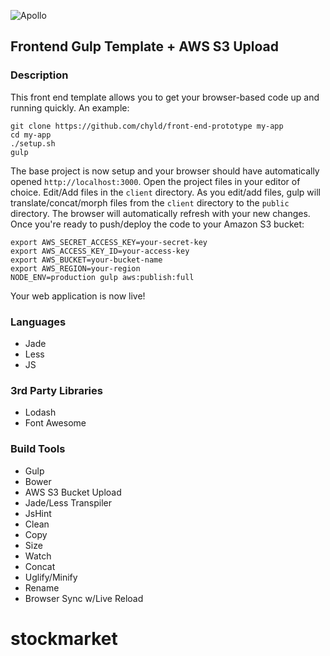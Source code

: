 ![Apollo](https://raw.githubusercontent.com/chyld/apollo/master/client/assets/screenshot.png)

## Frontend Gulp Template + AWS S3 Upload

### Description
This front end template allows you to get your browser-based code up and running quickly. An example:

```
git clone https://github.com/chyld/front-end-prototype my-app
cd my-app
./setup.sh
gulp
```

The base project is now setup and your browser should have automatically opened ```http://localhost:3000```. Open the project files in your editor of choice. Edit/Add files in the ```client``` directory. As you edit/add files, gulp will translate/concat/morph files from the ```client``` directory to the ```public``` directory. The browser will automatically refresh with your new changes. Once you're ready to push/deploy the code to your Amazon S3 bucket:

```
export AWS_SECRET_ACCESS_KEY=your-secret-key
export AWS_ACCESS_KEY_ID=your-access-key
export AWS_BUCKET=your-bucket-name
export AWS_REGION=your-region
NODE_ENV=production gulp aws:publish:full
```

Your web application is now live!

### Languages
- Jade
- Less
- JS

### 3rd Party Libraries
- Lodash
- Font Awesome

### Build Tools
- Gulp
- Bower
- AWS S3 Bucket Upload
- Jade/Less Transpiler
- JsHint
- Clean
- Copy
- Size
- Watch
- Concat
- Uglify/Minify
- Rename
- Browser Sync w/Live Reload
# stockmarket
